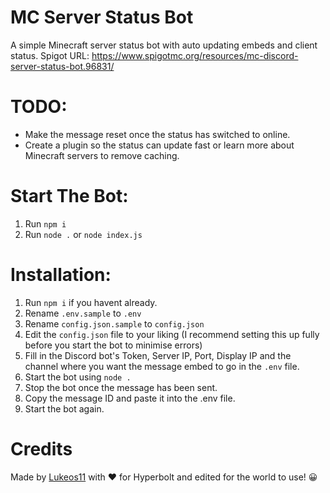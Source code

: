 # MC Server Status Bot

A simple Minecraft server status bot with auto updating embeds and client status.
Spigot URL: https://www.spigotmc.org/resources/mc-discord-server-status-bot.96831/

# TODO:
- Make the message reset once the status has switched to online.
- Create a plugin so the status can update fast or learn more about Minecraft servers to remove caching.

# Start The Bot:
1. Run `npm i`
2. Run `node .` or `node index.js`

# Installation:
1. Run `npm i` if you havent already.
2. Rename `.env.sample` to `.env`
3. Rename `config.json.sample` to `config.json`
4. Edit the `config.json` file to your liking (I recommend setting this up fully before you start the bot to minimise errors)
5. Fill in the Discord bot's Token, Server IP, Port, Display IP and the channel where you want the message embed to go in the `.env` file.
6. Start the bot using `node .`
7. Stop the bot once the message has been sent.
8. Copy the message ID and paste it into the .env file.
9. Start the bot again.

# Credits
Made by <a href="https://github.com/Lukeos11">Lukeos11</a> with ♥ for Hyperbolt and edited for the world to use! 😀
